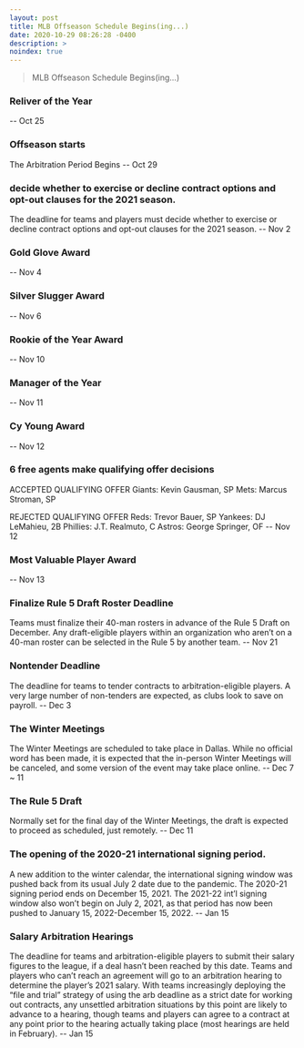 ```yaml
---
layout: post
title: MLB Offseason Schedule Begins(ing...)
date: 2020-10-29 08:26:28 -0400
description: >
noindex: true
---
```


> MLB Offseason Schedule Begins(ing...)

### Reliver of the Year
 -- Oct 25

### Offseason starts
The Arbitration Period Begins
 -- Oct 29

### decide whether to exercise or decline contract options and opt-out clauses for the 2021 season.
The deadline for teams and players must decide whether to exercise or decline contract options and opt-out clauses for the 2021 season.
 -- Nov 2

### Gold Glove Award
 -- Nov 4

### Silver Slugger Award
 -- Nov 6

### Rookie of the Year Award
 -- Nov 10

### Manager of the Year
 -- Nov 11

### Cy Young Award
 -- Nov 12

### 6 free agents make qualifying offer decisions
ACCEPTED QUALIFYING OFFER
Giants: Kevin Gausman, SP
Mets: Marcus Stroman, SP

REJECTED QUALIFYING OFFER
Reds: Trevor Bauer, SP
Yankees: DJ LeMahieu, 2B
Phillies: J.T. Realmuto, C
Astros: George Springer, OF
 -- Nov 12

### Most Valuable Player Award
 -- Nov 13

### Finalize Rule 5 Draft Roster Deadline
Teams must finalize their 40-man rosters in advance of the Rule 5 Draft on December. Any draft-eligible players within an organization who aren’t on a 40-man roster can be selected in the Rule 5 by another team.
 -- Nov 21

### Nontender Deadline
The deadline for teams to tender contracts to arbitration-eligible players.  A very large number of non-tenders are expected, as clubs look to save on payroll.
 -- Dec 3

### The Winter Meetings
The Winter Meetings are scheduled to take place in Dallas.  While no official word has been made, it is expected that the in-person Winter Meetings will be canceled, and some version of the event may take place online.
 -- Dec 7 ~ 11

### The Rule 5 Draft
Normally set for the final day of the Winter Meetings, the draft is expected to proceed as scheduled, just remotely.
 -- Dec 11

### The opening of the 2020-21 international signing period.
A new addition to the winter calendar, the international signing window was pushed back from its usual July 2 date due to the pandemic.  The 2020-21 signing period ends on December 15, 2021.  The 2021-22 int’l signing window also won’t begin on July 2, 2021, as that period has now been pushed to January 15, 2022-December 15, 2022.
 -- Jan 15

### Salary Arbitration Hearings
The deadline for teams and arbitration-eligible players to submit their salary figures to the league, if a deal hasn’t been reached by this date.  Teams and players who can’t reach an agreement will go to an arbitration hearing to determine the player’s 2021 salary.  With teams increasingly deploying the “file and trial” strategy of using the arb deadline as a strict date for working out contracts, any unsettled arbitration situations by this point are likely to advance to a hearing, though teams and players can agree to a contract at any point prior to the hearing actually taking place (most hearings are held in February).
 -- Jan 15
